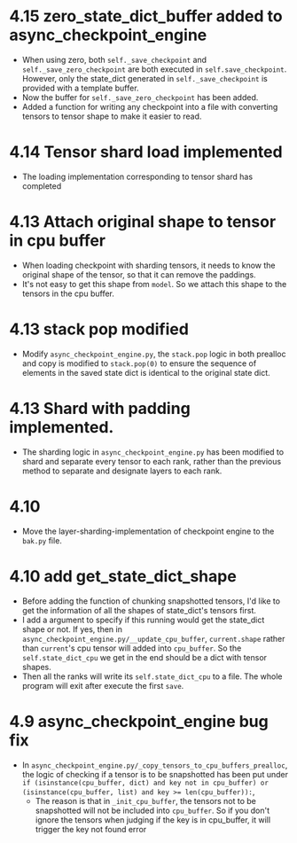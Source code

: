# 4.15 zero_state_dict_buffer added to async_checkpoint_engine
- When using zero, both `self._save_checkpoint` and `self._save_zero_checkpoint` are both executed in `self.save_checkpoint`. However, only the state_dict generated in `self._save_checkpoint` is provided with a template buffer. 
- Now the buffer for `self._save_zero_checkpoint` has been added.
- Added a function for writing any checkpoint into a file with converting tensors to tensor shape to make it easier to read.

# 4.14 Tensor shard load implemented
- The loading implementation corresponding to tensor shard has completed

# 4.13 Attach original shape to tensor in cpu buffer
- When loading checkpoint with sharding tensors, it needs to know the original shape of the tensor, so that it can remove the paddings. 
- It's not easy to get this shape from `model`. So we attach this shape to the tensors in the cpu buffer.

# 4.13 stack pop modified
- Modify `async_checkpoint_engine.py`, the `stack.pop` logic in both prealloc and copy is modified to `stack.pop(0)` to ensure the sequence of elements in the saved state dict is identical to the original state dict.

# 4.13 Shard with padding implemented.
- The sharding logic in `async_checkpoint_engine.py` has been modified to shard and separate every tensor to each rank, rather than the previous method to separate and designate layers to each rank.

# 4.10
- Move the layer-sharding-implementation of checkpoint engine to the `bak.py` file. 

# 4.10 add get_state_dict_shape
- Before adding the function of chunking snapshotted tensors, I'd like to get the information of all the shapes of state_dict's tensors first.
- I add a argument to specify if this running would get the state_dict shape or not. If yes, then in `async_checkpoint_engine.py/__update_cpu_buffer`, `current.shape` rather than `current`'s cpu tensor will added into `cpu_buffer`. So the `self.state_dict_cpu`
 we get in the end should be a dict with tensor shapes.
- Then all the ranks will write its `self.state_dict_cpu` to a file. The whole program will exit after execute the first `save`.

# 4.9 async_checkpoint_engine bug fix

- In `async_checkpoint_engine.py/_copy_tensors_to_cpu_buffers_prealloc`, the logic of checking if a tensor is to be snapshotted has been put under `if (isinstance(cpu_buffer, dict) and key not in cpu_buffer) or (isinstance(cpu_buffer, list) and key >= len(cpu_buffer)):`, 
    - The reason is that in `_init_cpu_buffer`, the tensors not to be snapshotted will not be included into `cpu_buffer`. So if you don't ignore the tensors when judging if the key is in cpu_buffer, it will trigger the key not found error


